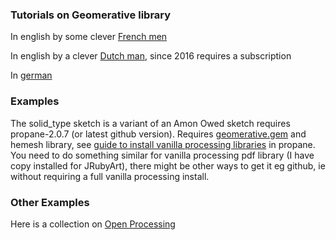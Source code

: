 ### Tutorials on Geomerative library ###

In english by some clever [French men][french]

In english by a clever [Dutch man][dutch], since 2016 requires a subscription

In [german][german]

### Examples ###

The solid_type sketch is a variant of an Amon Owed sketch requires propane-2.0.7 (or latest github version).
Requires [geomerative.gem][gem] and hemesh library, see [guide to install vanilla processing libraries][guide] in propane. You need to do something similar for vanilla processing pdf library (I have copy installed for JRubyArt), there might be other ways to get it eg github, ie without requiring a full vanilla processing install.

### Other Examples ###

Here is a collection on [Open Processing][open_processing]



[french]:http://freeartbureau.org/fab_activity/geomerative-tutorial-part-1/
[dutch]:http://www.creativeapplications.net/processing/generative-typography-processing-tutorial/
[german]:https://lernprocessing.wordpress.com/2011/11/15/geomerative-library/
[open_processing]:http://www.openprocessing.org/collection/1374
[gem]:https://github.com/ruby-processing/geomerativegem/
[guide]:https://ruby-processing.github.io/propane/contributed
